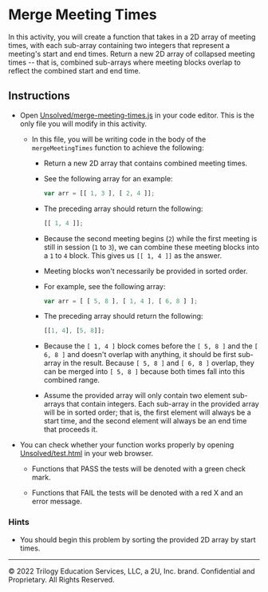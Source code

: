 # Merge Meeting Times

In this activity, you will create a function that takes in a 2D array of meeting times, with each sub-array containing two integers that represent a meeting's start and end times. Return a new 2D array of collapsed meeting times -- that is, combined sub-arrays where meeting blocks overlap to reflect the combined start and end time.

## Instructions

* Open [Unsolved/merge-meeting-times.js](Unsolved/merge-meeting-times.js) in your code editor. This is the only file you will modify in this activity.

  * In this file, you will be writing code in the body of the `mergeMeetingTimes` function to achieve the following:

    * Return a new 2D array that contains combined meeting times.

    * See the following array for an example:

       ```js
       var arr = [[ 1, 3 ], [ 2, 4 ]];
       ```

    * The preceding array should return the following:

       ```js
       [[ 1, 4 ]];
       ```

    * Because the second meeting begins (`2`) while the first meeting is still in session (`1` to `3`), we can combine these meeting blocks into a `1` to `4` block. This gives us `[[ 1, 4 ]]` as the answer.

    * Meeting blocks won't necessarily be provided in sorted order.

    * For example, see the following array:

       ```js
       var arr = [ [ 5, 8 ], [ 1, 4 ], [ 6, 8 ] ];
       ```

    * The preceding array should return the following:

       ```js
       [[1, 4], [5, 8]];
       ```

    * Because the `[ 1, 4 ]` block comes before the `[ 5, 8 ]` and the `[ 6, 8 ]` and doesn't overlap with anything, it should be first sub-array in the result. Because `[ 5, 8 ]` and `[ 6, 8 ]` overlap, they can be merged into `[ 5, 8 ]` because both times fall into this combined range.

    * Assume the provided array will only contain two element sub-arrays that contain integers. Each sub-array in the provided array will be in sorted order; that is, the first element will always be a start time, and the second element will always be an end time that proceeds it.

* You can check whether your function works properly by opening [Unsolved/test.html](Unsolved/test.html) in your web browser.

  * Functions that PASS the tests will be denoted with a green check mark.

  * Functions that FAIL the tests will be denoted with a red X and an error message.

### Hints

* You should begin this problem by sorting the provided 2D array by start times.

---
© 2022 Trilogy Education Services, LLC, a 2U, Inc. brand. Confidential and Proprietary. All Rights Reserved.

